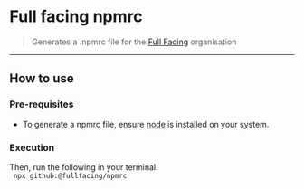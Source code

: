 # Full facing npmrc
> Generates a .npmrc file for the [Full Facing](https://github.com/fullfacing) organisation 
___
## How to use

### Pre-requisites
- To generate a npmrc file, ensure [node](https://nodejs.org/en/download) is installed on your system.

### Execution
Then, run the following in your terminal.  
 ` npx github:@fullfacing/npmrc`
